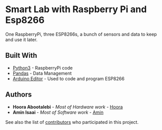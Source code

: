 
# Smart Lab with Raspberry Pi and Esp8266

One RaspberryPi, three ESP8266s, a bunch of sensors and data to keep and use it later.


## Built With

* [Python3](https://python.org) - RaspberryPi code
* [Pandas](https://pandas.pydata.org/) - Data Management
* [Arduino Editor](https://www.arduino.cc/) - Used to code and program ESP8266




## Authors

* **Hoora Abootalebi** - *Most of Hardware work* - [Hoora](https://github.com/HooraAboo)
* **Amin Isaai** - *Most of Software work* - [Amin](https://github.com/HooraAboo)

See also the list of [contributors](https://github.com/your/project/contributors) who participated in this project.


